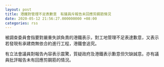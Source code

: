 ```yaml
---
layout: post
title: 港鐵對管理不足表歉意　有議員斥報告未回應剪鋼筋情況
date: 2020-05-12 21:56:27.000000000 +08:00
categories: rss
---
```


被調查委員會指要對嚴重失誤負責的港鐵表示，對工地管理不足表達歉意，又表示若發現有承建商無依合約進行工程，港鐵會追究。

有立法會議員對報告內容表示震驚，質疑政府及港鐵表示歉意但欠缺誠意。亦有議員批評報告未有回應剪鋼筋的情況。
